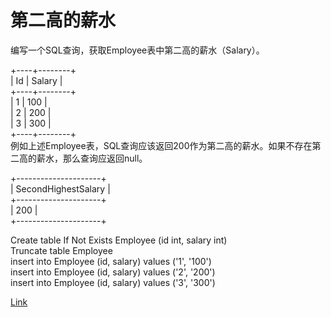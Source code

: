 <h1>第二高的薪水</h1>

编写一个SQL查询，获取Employee表中第二高的薪水（Salary）。

+----+--------+</br>
| Id | Salary |</br>
+----+--------+</br>
| 1  | 100    |</br>
| 2  | 200    |</br>
| 3  | 300    |</br>
+----+--------+</br>
例如上述Employee表，SQL查询应该返回200作为第二高的薪水。如果不存在第二高的薪水，那么查询应返回null。

+---------------------+</br>
| SecondHighestSalary |</br>
+---------------------+</br>
| 200                 |</br>
+---------------------+</br>

Create table If Not Exists Employee (id int, salary int)</br>
Truncate table Employee</br>
insert into Employee (id, salary) values ('1', '100')</br>
insert into Employee (id, salary) values ('2', '200')</br>
insert into Employee (id, salary) values ('3', '300')</br>

[Link](https://leetcode-cn.com/problems/second-highest-salary/)